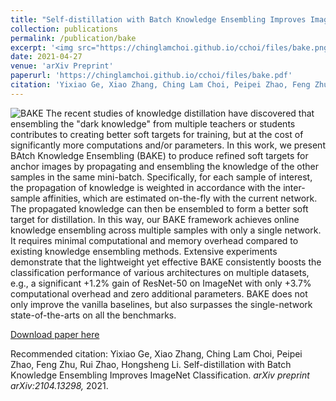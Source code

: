 ```yaml
---
title: "Self-distillation with Batch Knowledge Ensembling Improves ImageNet Classification"
collection: publications
permalink: /publication/bake
excerpt: '<img src="https://chinglamchoi.github.io/cchoi/files/bake.png" width="60%" class="center"> <br> <style> .center {display: block; margin-left: auto; margin-right: auto; width: 50%;} </style> The recent studies of knowledge distillation have discovered that ensembling the &quot;dark knowledge&quot; from multiple teachers or students contributes to creating better soft targets for training, but at the cost of significantly more computations and/or parameters. In this work, we present BAtch Knowledge Ensembling (BAKE) to produce refined soft targets for anchor images by propagating and ensembling the knowledge of the other samples in the same mini-batch. Specifically, for each sample of interest, the propagation of knowledge is weighted in accordance with the inter-sample affinities, which are estimated on-the-fly with the current network. The propagated knowledge can then be ensembled to form a better soft target for distillation. In this way, our BAKE framework achieves online knowledge ensembling across multiple samples with only a single network. It requires minimal computational and memory overhead compared to existing knowledge ensembling methods. Extensive experiments demonstrate that the lightweight yet effective BAKE consistently boosts the classification performance of various architectures on multiple datasets, e.g., a significant +1.2% gain of ResNet-50 on ImageNet with only +3.7% computational overhead and zero additional parameters. BAKE does not only improve the vanilla baselines, but also surpasses the single-network state-of-the-arts on all the benchmarks.'
date: 2021-04-27
venue: 'arXiv Preprint'
paperurl: 'https://chinglamchoi.github.io/cchoi/files/bake.pdf'
citation: 'Yixiao Ge, Xiao Zhang, Ching Lam Choi, Peipei Zhao, Feng Zhu, Rui Zhao, Hongsheng Li. Self-distillation with Batch Knowledge Ensembling Improves ImageNet Classification. <i>arXiv preprint arXiv:2104.13298,</i> 2021.'
---
```

![BAKE](https://chinglamchoi.github.io/cchoi/files/bake.png)
The recent studies of knowledge distillation have discovered that ensembling the &quot;dark knowledge&quot; from multiple teachers or students contributes to creating better soft targets for training, but at the cost of significantly more computations and/or parameters. In this work, we present BAtch Knowledge Ensembling (BAKE) to produce refined soft targets for anchor images by propagating and ensembling the knowledge of the other samples in the same mini-batch. Specifically, for each sample of interest, the propagation of knowledge is weighted in accordance with the inter-sample affinities, which are estimated on-the-fly with the current network. The propagated knowledge can then be ensembled to form a better soft target for distillation. In this way, our BAKE framework achieves online knowledge ensembling across multiple samples with only a single network. It requires minimal computational and memory overhead compared to existing knowledge ensembling methods. Extensive experiments demonstrate that the lightweight yet effective BAKE consistently boosts the classification performance of various architectures on multiple datasets, e.g., a significant +1.2% gain of ResNet-50 on ImageNet with only +3.7% computational overhead and zero additional parameters. BAKE does not only improve the vanilla baselines, but also surpasses the single-network state-of-the-arts on all the benchmarks.

[Download paper here](https://chinglamchoi.github.io/cchoi/files/bake.pdf)

Recommended citation: Yixiao Ge, Xiao Zhang, Ching Lam Choi, Peipei Zhao, Feng Zhu, Rui Zhao, Hongsheng Li. Self-distillation with Batch Knowledge Ensembling Improves ImageNet Classification. <i>arXiv preprint arXiv:2104.13298,</i> 2021.
